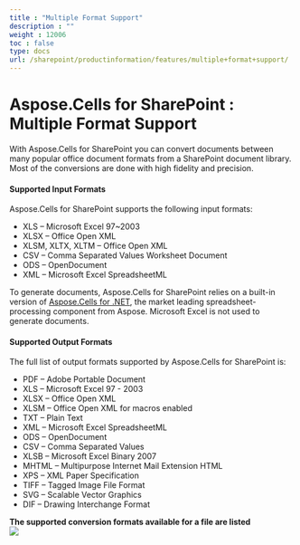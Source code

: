 ```yaml
---
title : "Multiple Format Support" 
description : "" 
weight : 12006 
toc : false
type: docs
url: /sharepoint/productinformation/features/multiple+format+support/
---
```


# Aspose.Cells for SharePoint : Multiple Format Support


With Aspose.Cells for SharePoint you can convert documents between many popular office document formats from a SharePoint document library. Most of the conversions are done with high fidelity and precision.

#### Supported Input Formats

Aspose.Cells for SharePoint supports the following input formats:

*   XLS – Microsoft Excel 97~2003
*   XLSX – Office Open XML
*   XLSM, XLTX, XLTM – Office Open XML
*   CSV – Comma Separated Values Worksheet Document
*   ODS – OpenDocument
*   XML – Microsoft Excel SpreadsheetML

To generate documents, Aspose.Cells for SharePoint relies on a built-in version of [Aspose.Cells for .NET](http://www.aspose.com/categories/.net-components/aspose.cells-for-.net/default.aspx), the market leading spreadsheet-processing component from Aspose. Microsoft Excel is not used to generate documents.

#### Supported Output Formats

The full list of output formats supported by Aspose.Cells for SharePoint is:

*   PDF – Adobe Portable Document
*   XLS – Microsoft Excel 97 - 2003
*   XLSX – Office Open XML
*   XLSM – Office Open XML for macros enabled
*   TXT – Plain Text
*   XML – Microsoft Excel SpreadsheetML
*   ODS – OpenDocument
*   CSV – Comma Separated Values
*   XLSB – Microsoft Excel Binary 2007
*   MHTML – Multipurpose Internet Mail Extension HTML
*   XPS – XML Paper Specification
*   TIFF – Tagged Image File Format
*   SVG – Scalable Vector Graphics
*   DIF – Drawing Interchange Format

**The supported conversion formats available for a file are listed**  
![](https://docs2.aspose.com/cells/sharepoint/attachments/6357019/47153161.png)


